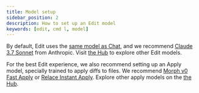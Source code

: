 ```yaml
---
title: Model setup
sidebar_position: 2
description: How to set up an Edit model
keywords: [edit, cmd l, model]
---
```


By default, Edit uses the [same model as Chat](../chat/model-setup.mdx), and we recommend [Claude 3.7 Sonnet](https://hub.continue.dev/anthropic/claude-3-7-sonnet) from Anthropic. Visit [the Hub](https://hub.continue.dev/explore/models?roles=edit) to explore other Edit models.

For the best Edit experience, we also recommend setting up an Apply model, specially trained to apply diffs to files. We recommend [Morph v0 Fast Apply](https://hub.continue.dev/morphllm/morph-v0) or [Relace Instant Apply](https://hub.continue.dev/relace/instant-apply). Explore other apply models on the [the Hub](https://hub.continue.dev/explore/models?roles=apply).
